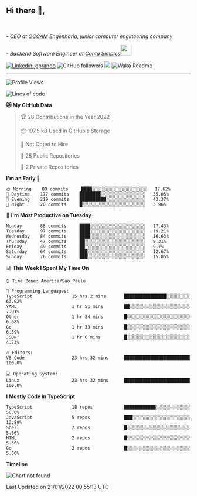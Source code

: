 <h2>Hi there  👋,</h2> </br>

<p><em>- CEO at <a href="https://occamengenharia.com/">OCCAM</a> Engenharia, junior computer engineering company
</em></p>

<p><em>- Backend Software Engineer at <a href="https://contasimples.com">Conta Simples</a><img src="https://media.giphy.com/media/WUlplcMpOCEmTGBtBW/giphy.gif" width="30"> 
</em></p>

[![Linkedin: gprando](https://img.shields.io/badge/-gprando-blue?style=flat-square&logo=Linkedin&logoColor=white&link=https://www.linkedin.com/in/gprando/)](https://www.linkedin.com/in/gprando)
![GitHub followers](https://img.shields.io/github/followers/gprando?label=Follow&style=social)
![](https://visitor-badge.glitch.me/badge?page_id=gprando.gprando)
![Waka Readme](https://github.com/gprando/gprando/workflows/Waka%20Readme/badge.svg)

---
<!--START_SECTION:waka-->
![Profile Views](http://img.shields.io/badge/Profile%20Views-1-blue)

![Lines of code](https://img.shields.io/badge/From%20Hello%20World%20I%27ve%20Written--4%20Million%20lines%20of%20code-blue)

**🐱 My GitHub Data** 

> 🏆 28 Contributions in the Year 2022
 > 
> 📦 197.5 kB Used in GitHub's Storage 
 > 
> 🚫 Not Opted to Hire
 > 
> 📜 28 Public Repositories 
 > 
> 🔑 2 Private Repositories  
 > 
**I'm an Early 🐤** 

```text
🌞 Morning    89 commits     ████░░░░░░░░░░░░░░░░░░░░░   17.62% 
🌆 Daytime    177 commits    ████████░░░░░░░░░░░░░░░░░   35.05% 
🌃 Evening    219 commits    ██████████░░░░░░░░░░░░░░░   43.37% 
🌙 Night      20 commits     █░░░░░░░░░░░░░░░░░░░░░░░░   3.96%

```
📅 **I'm Most Productive on Tuesday** 

```text
Monday       88 commits     ████░░░░░░░░░░░░░░░░░░░░░   17.43% 
Tuesday      97 commits     ████░░░░░░░░░░░░░░░░░░░░░   19.21% 
Wednesday    84 commits     ████░░░░░░░░░░░░░░░░░░░░░   16.63% 
Thursday     47 commits     ██░░░░░░░░░░░░░░░░░░░░░░░   9.31% 
Friday       49 commits     ██░░░░░░░░░░░░░░░░░░░░░░░   9.7% 
Saturday     64 commits     ███░░░░░░░░░░░░░░░░░░░░░░   12.67% 
Sunday       76 commits     ███░░░░░░░░░░░░░░░░░░░░░░   15.05%

```


📊 **This Week I Spent My Time On** 

```text
⌚︎ Time Zone: America/Sao_Paulo

💬 Programming Languages: 
TypeScript               15 hrs 2 mins       ████████████████░░░░░░░░░   63.92% 
YAML                     1 hr 51 mins        ██░░░░░░░░░░░░░░░░░░░░░░░   7.91% 
Other                    1 hr 34 mins        █░░░░░░░░░░░░░░░░░░░░░░░░   6.68% 
Go                       1 hr 33 mins        █░░░░░░░░░░░░░░░░░░░░░░░░   6.59% 
JSON                     1 hr 6 mins         █░░░░░░░░░░░░░░░░░░░░░░░░   4.73%

🔥 Editors: 
VS Code                  23 hrs 32 mins      █████████████████████████   100.0%

💻 Operating System: 
Linux                    23 hrs 32 mins      █████████████████████████   100.0%

```

**I Mostly Code in TypeScript** 

```text
TypeScript               18 repos            ████████████░░░░░░░░░░░░░   50.0% 
JavaScript               5 repos             ███░░░░░░░░░░░░░░░░░░░░░░   13.89% 
Shell                    2 repos             █░░░░░░░░░░░░░░░░░░░░░░░░   5.56% 
HTML                     2 repos             █░░░░░░░░░░░░░░░░░░░░░░░░   5.56% 
Go                       2 repos             █░░░░░░░░░░░░░░░░░░░░░░░░   5.56%

```


**Timeline**

![Chart not found](https://raw.githubusercontent.com/gprando/gprando/master/charts/bar_graph.png) 


 Last Updated on 21/01/2022 00:55:13 UTC
<!--END_SECTION:waka-->
